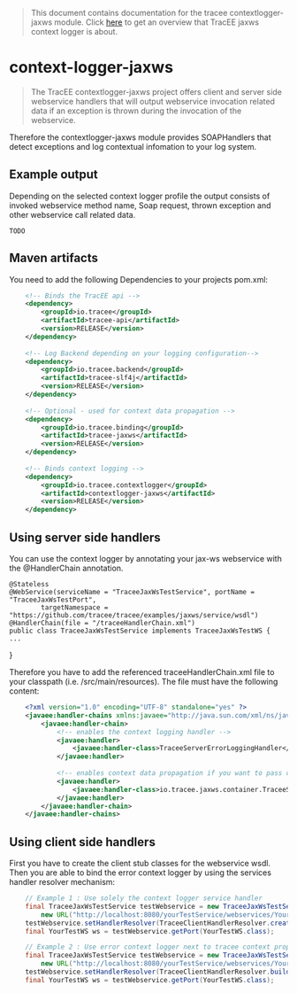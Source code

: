 > This document contains documentation for the tracee contextlogger-jaxws module. Click [here](/README.md) to get an overview that TracEE jaxws context logger is about.

# context-logger-jaxws

> The TracEE contextlogger-jaxws project offers client and server side webservice handlers that will output webservice invocation related data if an exception is thrown during the invocation of the webservice. 

Therefore the contextlogger-jaxws module provides SOAPHandlers that detect exceptions and log contextual infomation to your log system.


## Example output
Depending on the selected context logger profile the output consists of invoked webservice method name, Soap request, thrown exception and other webservice call related data.

    TODO

## Maven artifacts
You need to add the following Dependencies to your projects pom.xml:
   
```xml
    <!-- Binds the TracEE api -->
    <dependency>
        <groupId>io.tracee</groupId>
        <artifactId>tracee-api</artifactId>
        <version>RELEASE</version>
    </dependency>
    
    <!-- Log Backend depending on your logging configuration-->
    <dependency>
        <groupId>io.tracee.backend</groupId>
        <artifactId>tracee-slf4j</artifactId>
        <version>RELEASE</version>
    </dependency>
    
    <!-- Optional - used for context data propagation -->
    <dependency>
        <groupId>io.tracee.binding</groupId>
        <artifactId>tracee-jaxws</artifactId>
        <version>RELEASE</version>
    </dependency>
        
    <!-- Binds context logging -->
    <dependency>
        <groupId>io.tracee.contextlogger</groupId>
        <artifactId>contextlogger-jaxws</artifactId>
        <version>RELEASE</version>
    </dependency>
```
         
## Using server side handlers
You can use the context logger by annotating your jax-ws webservice with the @HandlerChain annotation.

    @Stateless
    @WebService(serviceName = "TraceeJaxWsTestService", portName = "TraceeJaxWsTestPort",
            targetNamespace = "https://github.com/tracee/tracee/examples/jaxws/service/wsdl")
    @HandlerChain(file = "/traceeHandlerChain.xml")
    public class TraceeJaxWsTestService implements TraceeJaxWsTestWS {
    ...
}


Therefore you have to add the referenced traceeHandlerChain.xml file to your classpath (i.e. /src/main/resources). The file must have the following content:

```xml
    <?xml version="1.0" encoding="UTF-8" standalone="yes" ?>
    <javaee:handler-chains xmlns:javaee="http://java.sun.com/xml/ns/javaee">
        <javaee:handler-chain>
            <!-- enables the context logging handler -->
            <javaee:handler>
                <javaee:handler-class>TraceeServerErrorLoggingHandler</javaee:handler-class>
            </javaee:handler>
            
            <!-- enables context data propagation if you want to pass context information using the TracEE main project -->
            <javaee:handler>
                <javaee:handler-class>io.tracee.jaxws.container.TraceeServerHandler</javaee:handler-class>
            </javaee:handler>
        </javaee:handler-chain>
    </javaee:handler-chains>
```

## Using client side handlers
First you have to create the client stub classes for the webservice wsdl. 
Then you are able to bind the error context logger by using the services handler resolver mechanism:

```java
    // Example 1 : Use solely the context logger service handler
    final TraceeJaxWsTestService testWebservice = new TraceeJaxWsTestService(
        new URL("http://localhost:8080/yourTestService/webservices/YourTestService?wsdl"));
    testWebservice.setHandlerResolver(TraceeClientHandlerResolver.createSimpleHandlerResolver());
    final YourTestWS ws = testWebservice.getPort(YourTestWS.class);

    // Example 2 : Use error context logger next to tracee context propagation (or with any other service handler)
    final TraceeJaxWsTestService testWebservice = new TraceeJaxWsTestService(
        new URL("http://localhost:8080/yourTestService/webservices/YourTestService?wsdl"));
    testWebservice.setHandlerResolver(TraceeClientHandlerResolver.buildHandlerResolver().add(TraceeClientHandler.class).build());
    final YourTestWS ws = testWebservice.getPort(YourTestWS.class);
```
